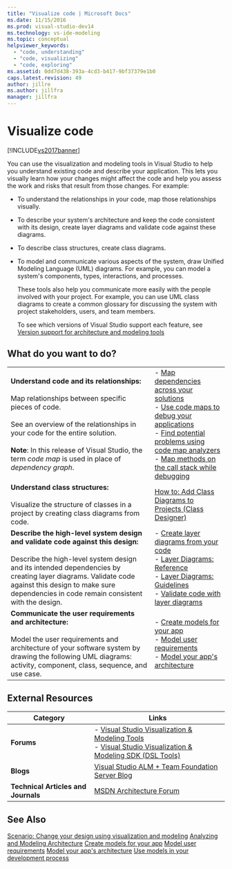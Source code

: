 ```yaml
---
title: "Visualize code | Microsoft Docs"
ms.date: 11/15/2016
ms.prod: visual-studio-dev14
ms.technology: vs-ide-modeling
ms.topic: conceptual
helpviewer_keywords:
  - "code, understanding"
  - "code, visualizing"
  - "code, exploring"
ms.assetid: 0dd7d438-393a-4cd3-b417-9bf37379e1b0
caps.latest.revision: 49
author: jillre
ms.author: jillfra
manager: jillfra
---
```

# Visualize code
[!INCLUDE[vs2017banner](../includes/vs2017banner.md)]

You can use the visualization and modeling tools in Visual Studio to help you understand existing code and describe your application. This lets you visually learn how your changes might affect the code and help you assess the work and risks that result from those changes. For example:

- To understand the relationships in your code, map those relationships visually.

- To describe your system's architecture and keep the code consistent with its design, create layer diagrams and validate code against these diagrams.

- To describe class structures, create class diagrams.

- To model and communicate various aspects of the system, draw Unified Modeling Language (UML) diagrams. For example, you can model a system's components, types, interactions, and processes.

  These tools also help you communicate more easily with the people involved with your project. For example, you can use UML class diagrams to create a common glossary for discussing the system with project stakeholders, users, and team members.

  To see which versions of Visual Studio support each feature, see [Version support for architecture and modeling tools](../modeling/what-s-new-for-design-in-visual-studio.md#VersionSupport)

## What do you want to do?

|||
|-|-|
|**Understand code and its relationships:**<br /><br /> Map relationships between specific pieces of code.<br /><br /> See an overview of the relationships in your code for the entire solution.<br /><br /> **Note**: In this release of Visual Studio, the term *code map* is used in place of *dependency graph*.|-   [Map dependencies across your solutions](../modeling/map-dependencies-across-your-solutions.md)<br />-   [Use code maps to debug your applications](../modeling/use-code-maps-to-debug-your-applications.md)<br />-   [Find potential problems using code map analyzers](../modeling/find-potential-problems-using-code-map-analyzers.md)<br />-   [Map methods on the call stack while debugging](../debugger/map-methods-on-the-call-stack-while-debugging-in-visual-studio.md)|
|**Understand class structures:**<br /><br /> Visualize the structure of classes in a project by creating class diagrams from code.|[How to: Add Class Diagrams to Projects (Class Designer)](../ide/how-to-add-class-diagrams-to-projects-class-designer.md)|
|**Describe the high-level system design and validate code against this design:**<br /><br /> Describe the high-level system design and its intended dependencies by creating layer diagrams. Validate code against this design to make sure dependencies in code remain consistent with the design.|-   [Create layer diagrams from your code](../modeling/create-layer-diagrams-from-your-code.md)<br />-   [Layer Diagrams: Reference](../modeling/layer-diagrams-reference.md)<br />-   [Layer Diagrams: Guidelines](../modeling/layer-diagrams-guidelines.md)<br />-   [Validate code with layer diagrams](../modeling/validate-code-with-layer-diagrams.md)|
|**Communicate the user requirements and architecture:**<br /><br /> Model the user requirements and architecture of your software system by drawing the following UML diagrams: activity, component, class, sequence, and use case.|-   [Create models for your app](../modeling/create-models-for-your-app.md)<br />-   [Model user requirements](../modeling/model-user-requirements.md)<br />-   [Model your app's architecture](../modeling/model-your-app-s-architecture.md)|

## External Resources

|**Category**|**Links**|
|------------------|---------------|
|**Forums**|-   [Visual Studio Visualization & Modeling Tools](https://go.microsoft.com/fwlink/?LinkId=184720)<br />-   [Visual Studio Visualization & Modeling SDK (DSL Tools)](https://go.microsoft.com/fwlink/?LinkId=184721)|
|**Blogs**|[Visual Studio ALM + Team Foundation Server Blog](https://go.microsoft.com/fwlink/?LinkID=201340)|
|**Technical Articles and Journals**|[MSDN Architecture Forum](https://go.microsoft.com/fwlink/?LinkId=201343)|

## See Also
 [Scenario: Change your design using visualization and modeling](../modeling/scenario-change-your-design-using-visualization-and-modeling.md)
 [Analyzing and Modeling Architecture](../modeling/analyze-and-model-your-architecture.md)
 [Create models for your app](../modeling/create-models-for-your-app.md)
 [Model user requirements](../modeling/model-user-requirements.md)
 [Model your app's architecture](../modeling/model-your-app-s-architecture.md)
 [Use models in your development process](../modeling/use-models-in-your-development-process.md)
